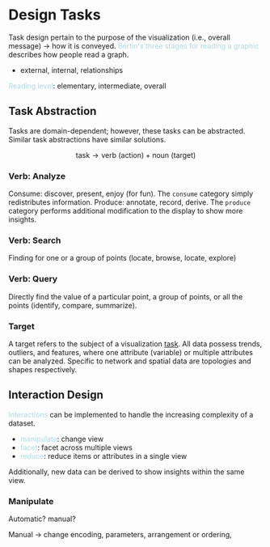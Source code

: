 # Design Tasks

Task design pertain to the purpose of the visualization (i.e., overall message) $\rightarrow$ how it is conveyed. <span style = "color:lightblue">Bertin's three stages for reading a graphic</span> describes how people read a graph.
- external, internal, relationships

<span style = "color:lightblue">Reading level</span>: elementary, intermediate, overall

## Task Abstraction

Tasks are domain-dependent; however, these tasks can be abstracted. Similar task abstractions have similar solutions.

$$\text{task}\rightarrow\text{verb (action)}+\text{noun (target)}$$
### Verb: Analyze
Consume: discover, present, enjoy (for fun). The `consume` category simply redistributes information.
Produce: annotate, record, derive. The `produce` category performs additional modification to the display to show more insights.

### Verb: Search

Finding for one or a group of points (locate, browse, locate, explore)

### Verb: Query

Directly find the value of a particular point, a group of points, or all the points (identify, compare, summarize).

### Target
A target refers to the subject of a visualization <u>task</u>. All data possess trends, outliers, and features, where one attribute (variable) or multiple attributes can be analyzed. Specific to network and spatial data are topologies and shapes respectively.


## Interaction Design

<span style = "color:lightblue">Interactions</span> can be implemented to handle the increasing complexity of a dataset.
- <span style = "color:lightblue">manipulate</span>: change view
- <span style = "color:lightblue">facet</span>: facet across multiple views
- <span style = "color:lightblue">reduce</span>: reduce items or attributes in a single view

Additionally, new data can be derived to show insights within the same view.

### Manipulate

Automatic? manual?

Manual $\rightarrow$ change encoding, parameters, arrangement or ordering, 